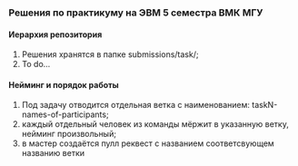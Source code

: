 ### Решения по практикуму на ЭВМ 5 семестра ВМК МГУ
#### Иерархия репозитория
1. Решения хранятся в папке submissions/task<N>/<names-of-participants>;
2. To do...

#### Нейминг и порядок работы
1. Под задачу отводится отдельная ветка с наименованием: taskN-names-of-participants;
2. каждый отдельный человек из команды мёржит в указанную ветку, нейминг произвольный;
3. в мастер создаётся пулл реквест с названием соответсвующем названию ветки


